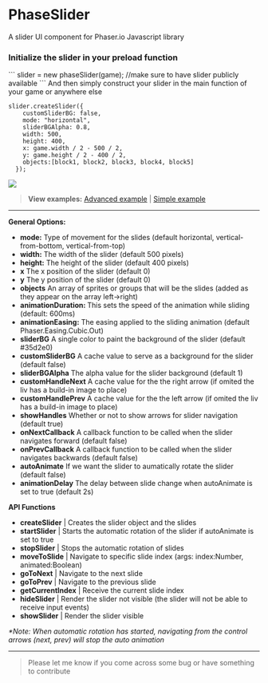 # PhaseSlider
A slider UI component for Phaser.io Javascript library

<h3>Initialize the slider in your preload function</h3>
```
slider = new phaseSlider(game); //make sure to have slider publicly available
```
And then simply construct your slider in the main function of your game or anywhere else

```
slider.createSlider({
    customSliderBG: false,
    mode: "horizontal",
    sliderBGAlpha: 0.8,
    width: 500,
    height: 400,
    x: game.width / 2 - 500 / 2,
    y: game.height / 2 - 400 / 2,
    objects:[block1, block2, block3, block4, block5]
  });
  ```

<img src="http://i221.photobucket.com/albums/dd22/djmid71/phaseslider_zpspiwz98ly.gif"/>  
  
><strong>View examples:</strong>
<a href="http://www.netgfx.com/trunk/games/libs/phaseslider/examples/example1.html">Advanced example</a> | 
<a href="http://www.netgfx.com/trunk/games/libs/phaseslider/examples/index.html">Simple example</a>
  
  <hr>
  
<strong>General Options:</strong>

<ul>
	<li><strong>mode:</strong> Type of movement for the slides (default horizontal, vertical-from-bottom, vertical-from-top)</li>
	<li><strong>width:</strong> The width of the slider (default 500 pixels)</li>
  <li><strong>height:</strong> The height of the slider (default 400 pixels)</li>
  <li><strong>x</strong> The x position of the slider (default 0)</li>
	<li><strong>y</strong> The y position of the slider (default 0)</li>
	<li><strong>objects</strong> An array of sprites or groups that will be the slides (added as they appear on the array left->right)</li>
	<li><strong>animationDuration: </strong> This sets the speed of the animation while sliding (default: 600ms)</li>
	<li><strong>animationEasing:</strong> The easing applied to the sliding animation (default Phaser.Easing.Cubic.Out)</li>
	<li><strong>sliderBG</strong> A single color to paint the background of the slider (default #35d2e0)</li>
	<li><strong>customSliderBG</strong> A cache value to serve as a background for the slider (default false)</li>
	<li><strong>sliderBGAlpha</strong> The alpha value for the slider background (default 1)</li>
	<li><strong>customHandleNext</strong> A cache value for the the right arrow (if omited the liv has a build-in image to place)</li>
	<li><strong>customHandlePrev</strong> A cache value for the the left arrow (if omited the liv has a build-in image to place)</li>
	<li><strong>showHandles</strong> Whether or not to show arrows for slider navigation (default true)</li>
	<li><strong>onNextCallback</strong> A callback function to be called when the slider navigates forward (default false)</li>
	<li><strong>onPrevCallback</strong> A callback function to be called when the slider navigates backwards (default false)</li>
	<li><strong>autoAnimate</strong> If we want the slider to aumatically rotate the slider (default false)</li>
	<li><strong>animationDelay</strong> The delay between slide change when autoAnimate is set to true (default 2s)</li>
</ul>

<strong>API Functions</strong>

<ul>
	<li><strong>createSlider</strong> | Creates the slider object and the slides</li>
	<li><strong>startSlider</strong> | Starts the automatic rotation of the slider if autoAnimate is set to true</li>
	<li><strong>stopSlider</strong> | Stops the automatic rotation of slides</li>
	<li><strong>moveToSlide</strong> | Navigate to specific slide index (args: index:Number, animated:Boolean)</li>
	<li><strong>goToNext</strong> | Navigate to the next slide</li>
	<li><strong>goToPrev</strong> | Navigate to the previous slide</li>	
	<li><strong>getCurrentIndex</strong> | Receive the current slide index</li>	
	<li><strong>hideSlider</strong> | Render the slider not visible (the slider will not be able to receive input events)</li>
	<li><strong>showSlider</strong> | Render the slider visible</li>
</ul>

<i>
*Note: When automatic rotation has started, navigating from the control arrows (next, prev) will stop the auto animation
</i>

<hr>

>Please let me know if you come across some bug or have something to contribute





